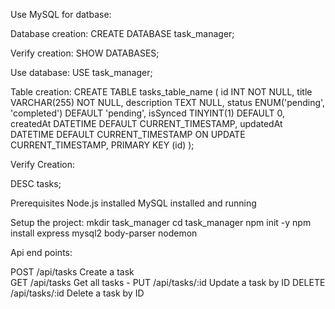 Use MySQL for datbase:

Database creation:
CREATE DATABASE task_manager;

Verify creation:
SHOW DATABASES;


Use database:
USE task_manager;

Table creation:
CREATE TABLE tasks_table_name (
    id INT NOT NULL,
    title VARCHAR(255) NOT NULL,
    description TEXT NULL,
    status ENUM('pending', 'completed') DEFAULT 'pending',
    isSynced TINYINT(1) DEFAULT 0,
    createdAt DATETIME DEFAULT CURRENT_TIMESTAMP,
    updatedAt DATETIME DEFAULT CURRENT_TIMESTAMP ON UPDATE CURRENT_TIMESTAMP,
    PRIMARY KEY (id)
);

Verify Creation:

DESC tasks;



Prerequisites
Node.js installed
MySQL installed and running

Setup the project:
mkdir task_manager
cd task_manager
npm init -y
npm install express mysql2 body-parser nodemon

Api end points:

POST	/api/tasks	Create a task	
GET	/api/tasks	Get all tasks	-
PUT	/api/tasks/:id	Update a task by ID
DELETE	/api/tasks/:id	Delete a task by ID


